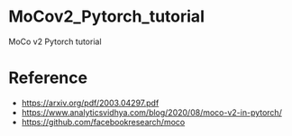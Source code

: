 # MoCov2_Pytorch_tutorial
MoCo v2 Pytorch tutorial

# Reference
- https://arxiv.org/pdf/2003.04297.pdf
- https://www.analyticsvidhya.com/blog/2020/08/moco-v2-in-pytorch/
- https://github.com/facebookresearch/moco
